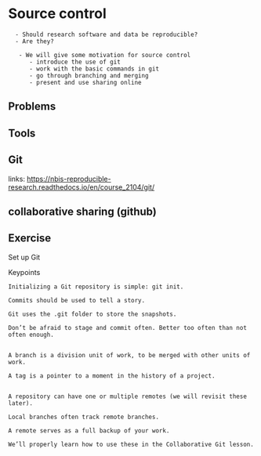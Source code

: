 # Source control
```{questions}
  - Should research software and data be reproducible?
  - Are they?
```

```{Objectives}
   - We will give some motivation for source control
      - introduce the use of git
      - work with the basic commands in git
      - go through branching and merging
      - present and use sharing online
```

## Problems

## Tools

## Git
links: https://nbis-reproducible-research.readthedocs.io/en/course_2104/git/

## collaborative sharing (github)

## Exercise
Set up Git



Keypoints



    Initializing a Git repository is simple: git init.

    Commits should be used to tell a story.

    Git uses the .git folder to store the snapshots.

    Don’t be afraid to stage and commit often. Better too often than not often enough.


    A branch is a division unit of work, to be merged with other units of work.

    A tag is a pointer to a moment in the history of a project.


    A repository can have one or multiple remotes (we will revisit these later).

    Local branches often track remote branches.

    A remote serves as a full backup of your work.

    We’ll properly learn how to use these in the Collaborative Git lesson.

